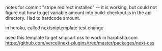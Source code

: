 notes for commit "stripe redirect installed" -- it is working, but could not figure out how to get variable amount into build-checkout.js in the api directory. Had to hardcode amount.


in heroku, called nextsniptemplate
test change

used this template to get snipcart css to work in harptisha.com https://github.com/vercel/next-plugins/tree/master/packages/next-css